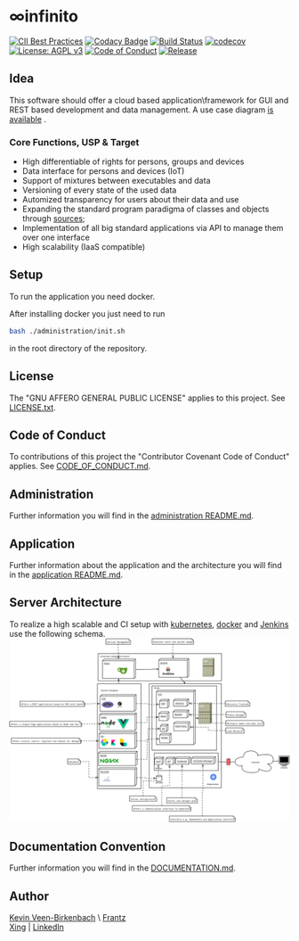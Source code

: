 # ∞infinito
[![CII Best Practices](https://bestpractices.coreinfrastructure.org/projects/2448/badge)](https://bestpractices.coreinfrastructure.org/projects/2448)
[![Codacy Badge](https://api.codacy.com/project/badge/Grade/2754e42b5db4404798c13d1cf871dac3)](https://app.codacy.com/app/KevinFrantz/infinito?utm_source=github.com&utm_medium=referral&utm_content=KevinFrantz/infinito&utm_campaign=Badge_Grade_Dashboard)
[![Build Status](https://travis-ci.org/KevinFrantz/infinito.svg?branch=master)](https://travis-ci.org/KevinFrantz/infinito) [![codecov](https://codecov.io/gh/KevinFrantz/infinito/branch/master/graph/badge.svg)](https://codecov.io/gh/KevinFrantz/infinito) [![License: AGPL v3](https://img.shields.io/badge/License-AGPL%20v3-blue.svg)](https://www.gnu.org/licenses/agpl-3.0) [![Code of Conduct](https://img.shields.io/badge/%E2%9D%A4-code%20of%20conduct-blue.svg?style=flat)](https://github.com/KevinFrantz/infinito/blob/master/CODE_OF_CONDUCT.md) [![Release](https://img.shields.io/badge/Release-Pre--Alpha--Release-red.svg)](https://en.wikipedia.org/wiki/Software_release_life_cycle)


## Idea

This software should offer a cloud based application\\framework for GUI and REST based development and data management. A use case diagram [is available](.meta/use-case-brainstorming.png) .
### Core Functions, USP & Target
- High differentiable of rights for persons, groups and devices
- Data interface for persons and devices (IoT)
- Support of mixtures between executables and data
- Versioning of every state of the used data
- Automized transparency for users about their data and use
- Expanding the standard program paradigma of classes and objects through [sources](application/symfony/src/Entity/Source/README.md);
- Implementation of all big standard applications via API to manage them over one interface
- High scalability (IaaS compatible)

## Setup
To run the application you need docker.

After installing docker you just need to run
```bash
bash ./administration/init.sh
```
in the root directory of the repository.

## License
The "GNU AFFERO GENERAL PUBLIC LICENSE" applies to this project. See [LICENSE.txt](./LICENSE.txt).

## Code of Conduct
To contributions of this project the "Contributor Covenant Code of Conduct" applies. See [CODE_OF_CONDUCT.md](./CODE_OF_CONDUCT.md).

## Administration
Further information you will find in the [administration README.md](./administration/README.md).

## Application
Further information about the application and the architecture you will find in the [application README.md](./application/README.md).

## Server Architecture
To realize a high scalable and CI setup with [kubernetes](https://kubernetes.io/), [docker](https://www.docker.com/) and [Jenkins](https://jenkins.io/) use the following schema.
![Server Architecture](.meta/container-server-architecture.png)

## Documentation Convention
Further information you will find in the [DOCUMENTATION.md](./DOCUMENTATION_CONVENTION.md).

## Author
[Kevin Veen-Birkenbach](kevin@veen.world) \\ [Frantz](mail@Kevin-Frantz.de) <br />
 [Xing](https://www.xing.com/profile/Kevin_Frantz2/) | [LinkedIn](https://www.linkedin.com/in/kevinfrantz/)
